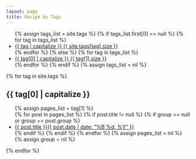 ```yaml
---
layout: page
title: Recipe by Tags
---
```


<ul class="tag-box inline">
{% assign tags_list = site.tags %}  
  {% if tags_list.first[0] == null %}
    {% for tag in tags_list %} 
    	<li><a href="#{{ tag }}">{{ tag | capitalize }} <span>{{ site.tags[tag].size }}</span></a></li>
    {% endfor %}
  {% else %}
    {% for tag in tags_list %} 
    	<li><a href="#{{ tag[0] }}">{{ tag[0] | capitalize }} <span>{{ tag[1].size }}</span></a></li>
    {% endfor %}
  {% endif %}
{% assign tags_list = nil %}
</ul>


{% for tag in site.tags %} 
	<h2 id="{{ tag[0] }}">{{ tag[0] | capitalize }}</h2>
	<ul class="post-list">
		{% assign pages_list = tag[1] %}  
		{% for post in pages_list %}
			{% if post.title != null %}
			{% if group == null or group == post.group %}
			<li><a href="{{ site.url }}{{ post.url }}">{{ post.title }}<span class="entry-date"><time datetime="{{ post.date | date_to_xmlschema }}" itemprop="datePublished">{{ post.date | date: "%B %d, %Y" }}</time></a></li>
			{% endif %}
			{% endif %}
		{% endfor %}
		{% assign pages_list = nil %}
		{% assign group = nil %}
	</ul>
{% endfor %}
